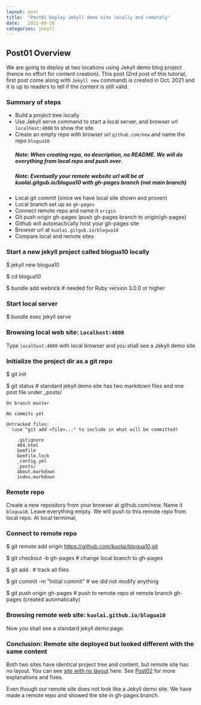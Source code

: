 ```yaml
---
layout: post
title:  "Post01 Deploy Jekyll demo site locally and remotely"
date:   2021-09-28
categories: jekyll
---
```


## Post01 Overview

We are going to deploy at two locations using Jekyll demo blog project (hence no effort for content creation).
This post (2nd post of this tutorial, first post come along with `Jekyll new` command) is created in Oct. 2021 and it is up to readers to tell if the content is still valid. 

### Summary of steps
* Build a project tree locally
* Use Jekyll serve command to start a local server, and browser url `localhost:4000` to show the site
* Create an empty repo with browser url `github.com/new` and name the repo `blogua10`
  ##### Note: When creating repo, no description, no README. We will do everything from local repo and push over.
  ##### Note: Eventually your remote website url will be at kuolai.gitgub.io/blogua10 with gh-pages branch (not main branch)
* Local git commit (since we have local site shown and proven)
* Local branch set up as `gh-pages`
* Connect remote repo and name it `origin`
* Git push origin gh-pages (push gh-pages branch to origin/gh-pages)
* Github will automactically host your gh-pages site
* Browser url at `kuolai.gitgub.io/blogua10`
* Compare local and remote sites

### Start a new jekyll project called blogua10 locally

  $ jekyll new blogua10

  $ cd blogua10

  $ bundle add webrick  # needed for Ruby version 3.0.0 or higher

### Start local server

$ bundle exec jekyll serve

### Browsing local web site: `Localhost:4000`

Type `localhost:4000` with local browser and you shall see a Jekyll demo site

### Initialize the project dir as a git repo

$ git init

$ git status  # standard jekyll demo site has two markdown files and one post file under _posts/
```
On branch master

No commits yet

Untracked files:
  (use "git add <file>..." to include in what will be committed)

	.gitignore
	404.html
	Gemfile
	Gemfile.lock
	_config.yml
	_posts/
	about.markdown
	index.markdown
```

### Remote repo

Create a new repository from your browser at github.com/new. Name it `blogua10`. Leave everything empty. We will push to this remote repo from local repo. At local termimal,

### Connect to remote repo

$ git remote add origin https://github.com/kuolai/blogua10.git

$ git checkout -b gh-pages  # change local branch to gh-pages

$ git add .  # track all files

$ git commit -m "Initial commit"  # we did not modify anything

$ git push origin gh-pages  # push to remote repo at remote branch gh-pages (created automatically)

### Browsing remote web site: `kuolai.github.io/blogua10`

Now you shall see a standard jekyll demo page.

### Conclusion: Remote site deployed but looked different with the same content

Both two sites have identical project tree and content, but remote site has no layout. You can see [site with no layout] here. See [Post02] for more explanations and fixes.

Even though our remote site does not look like a Jekyll demo site. We have made a remote repo and showed the site in gh-pages branch.

[site with no layout]: https://kuolai.github.io/blogua07/
[Post02]: /jekyll/2021/09/28/post02.html